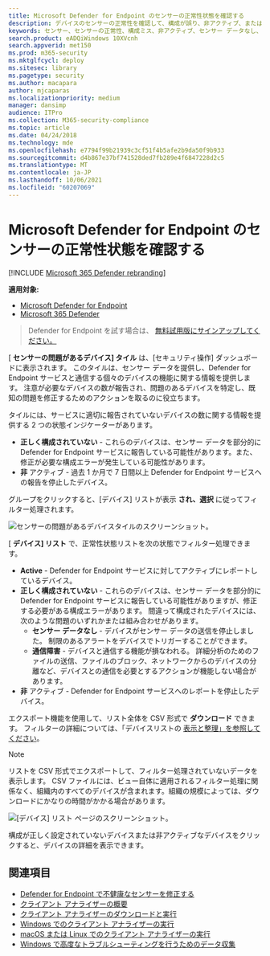 ```yaml
---
title: Microsoft Defender for Endpoint のセンサーの正常性状態を確認する
description: デバイスのセンサーの正常性を確認して、構成が誤り、非アクティブ、またはセンサー データを報告していないデバイスを特定します。
keywords: センサー、センサーの正常性、構成ミス、非アクティブ、センサー データなし、センサー データ、通信障害、通信障害
search.product: eADQiWindows 10XVcnh
search.appverid: met150
ms.prod: m365-security
ms.mktglfcycl: deploy
ms.sitesec: library
ms.pagetype: security
ms.author: macapara
author: mjcaparas
ms.localizationpriority: medium
manager: dansimp
audience: ITPro
ms.collection: M365-security-compliance
ms.topic: article
ms.date: 04/24/2018
ms.technology: mde
ms.openlocfilehash: e7794f99b21939c3cf51f4b5afe2b9da50f9b933
ms.sourcegitcommit: d4b867e37bf741528ded7fb289e4f6847228d2c5
ms.translationtype: MT
ms.contentlocale: ja-JP
ms.lasthandoff: 10/06/2021
ms.locfileid: "60207069"
---
```

# <a name="check-sensor-health-state-in-microsoft-defender-for-endpoint"></a>Microsoft Defender for Endpoint のセンサーの正常性状態を確認する

[!INCLUDE [Microsoft 365 Defender rebranding](../../includes/microsoft-defender.md)]

**適用対象:**
- [Microsoft Defender for Endpoint](https://go.microsoft.com/fwlink/p/?linkid=2154037)
- [Microsoft 365 Defender](https://go.microsoft.com/fwlink/?linkid=2118804)

> Defender for Endpoint を試す場合は、 [無料試用版にサインアップしてください。](https://signup.microsoft.com/create-account/signup?products=7f379fee-c4f9-4278-b0a1-e4c8c2fcdf7e&ru=https://aka.ms/MDEp2OpenTrial?ocid=docs-wdatp-checksensor-abovefoldlink)

[ **センサーの問題があるデバイス] タイル** は、[セキュリティ操作] ダッシュボードに表示されます。 このタイルは、センサー データを提供し、Defender for Endpoint サービスと通信する個々のデバイスの機能に関する情報を提供します。 注意が必要なデバイスの数が報告され、問題のあるデバイスを特定し、既知の問題を修正するためのアクションを取るのに役立ちます。

タイルには、サービスに適切に報告されていないデバイスの数に関する情報を提供する 2 つの状態インジケーターがあります。

- **正しく構成されていない** - これらのデバイスは、センサー データを部分的に Defender for Endpoint サービスに報告している可能性があります。また、修正が必要な構成エラーが発生している可能性があります。
- **非** アクティブ - 過去 1 か月で 7 日間以上 Defender for Endpoint サービスへの報告を停止したデバイス。

グループをクリックすると、[デバイス] リストが表示 **され、選択** に従ってフィルター処理されます。

![センサーの問題があるデバイスタイルのスクリーンショット。](images/atp-devices-with-sensor-issues-tile.png)

[ **デバイス] リスト** で、正常性状態リストを次の状態でフィルター処理できます。

- **Active** - Defender for Endpoint サービスに対してアクティブにレポートしているデバイス。
- **正しく構成されていない** - これらのデバイスは、センサー データを部分的に Defender for Endpoint サービスに報告している可能性がありますが、修正する必要がある構成エラーがあります。 間違って構成されたデバイスには、次のような問題のいずれかまたは組み合わせがあります。
  - **センサー データなし** - デバイスがセンサー データの送信を停止しました。 制限のあるアラートをデバイスでトリガーすることができます。
  - **通信障害** - デバイスと通信する機能が損なわれる。 詳細分析のためのファイルの送信、ファイルのブロック、ネットワークからのデバイスの分離など、デバイスとの通信を必要とするアクションが機能しない場合があります。
- **非** アクティブ - Defender for Endpoint サービスへのレポートを停止したデバイス。

エクスポート機能を使用して、リスト全体を CSV 形式で **ダウンロード** できます。 フィルターの詳細については、「デバイスリストの [表示と整理」を参照してください](machines-view-overview.md)。

> [!NOTE]
> リストを CSV 形式でエクスポートして、フィルター処理されていないデータを表示します。 CSV ファイルには、ビュー自体に適用されるフィルター処理に関係なく、組織内のすべてのデバイスが含まれます。組織の規模によっては、ダウンロードにかなりの時間がかかる場合があります。

![[デバイス] リスト ページのスクリーンショット。](images/atp-devices-list-page.png)

構成が正しく設定されていないデバイスまたは非アクティブなデバイスをクリックすると、デバイスの詳細を表示できます。

## <a name="see-also"></a>関連項目

- [Defender for Endpoint で不健康なセンサーを修正する](fix-unhealthy-sensors.md)
- [クライアント アナライザーの概要](overview-client-analyzer.md)
- [クライアント アナライザーのダウンロードと実行](download-client-analyzer.md)
- [Windows でのクライアント アナライザーの実行](run-analyzer-windows.md)
- [macOS または Linux でのクライアント アナライザーの実行](run-analyzer-macos-linux.md)
- [Windows で高度なトラブルシューティングを行うためのデータ収集](data-collection-analyzer.md)
